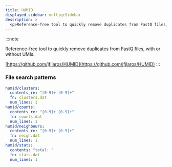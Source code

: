 ```yaml
---
title: HUMID
displayed_sidebar: multiqcSidebar
description: >
  <p>Reference-free tool to quickly remove duplicates from FastQ files, with or without UMIs.</p>
---
```


<!--
~~~~~ DO NOT EDIT ~~~~~
This file is autogenerated from the MultiQC module python docstring.
Do not edit the markdown, it will be overwritten.

File path for the source of this content: multiqc/modules/humid/humid.py
~~~~~~~~~~~~~~~~~~~~~~~
-->

:::note

<p>Reference-free tool to quickly remove duplicates from FastQ files, with or without UMIs.</p>

[https://github.com/jfjlaros/HUMID](https://github.com/jfjlaros/HUMID)
:::

### File search patterns

```yaml
humid/clusters:
  contents_re: "[0-9]+ [0-9]+"
  fn: clusters.dat
  num_lines: 1
humid/counts:
  contents_re: "[0-9]+ [0-9]+"
  fn: counts.dat
  num_lines: 1
humid/neighbours:
  contents_re: "[0-9]+ [0-9]+"
  fn: neigh.dat
  num_lines: 1
humid/stats:
  contents: "total: "
  fn: stats.dat
  num_lines: 1
```
